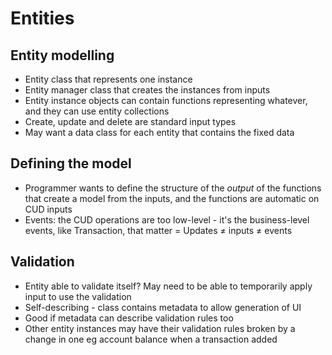 Entities
========

Entity modelling
----------------
- Entity class that represents one instance
- Entity manager class that creates the instances from inputs
- Entity instance objects can contain functions representing whatever, and they can use entity collections
- Create, update and delete are standard input types
- May want a data class for each entity that contains the fixed data

Defining the model
------------------
- Programmer wants to define the structure of the *output* of the functions that create a model from the inputs, and the functions are automatic on CUD inputs
- Events: the CUD operations are too low-level - it's the business-level events, like Transaction, that matter
= Updates ≠ inputs ≠ events

Validation
----------
- Entity able to validate itself?  May need to be able to temporarily apply input to use the validation
- Self-describing - class contains metadata to allow generation of UI
- Good if metadata can describe validation rules too
- Other entity instances may have their validation rules broken by a change in one eg account balance when a transaction added

